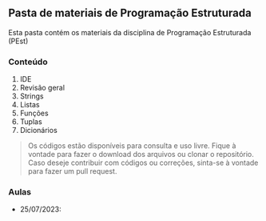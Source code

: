 ## Pasta de materiais de Programação Estruturada
Esta pasta contém os materiais da disciplina de Programação Estruturada (PEst)

### Conteúdo
1. IDE
2. Revisão geral
3. Strings
4. Listas
5. Funções
6. Tuplas
7. Dicionários

> Os códigos estão disponíveis para consulta e uso livre. Fique à vontade para fazer o download dos arquivos ou clonar o repositório. Caso deseje contribuir com códigos ou correções, sinta-se à vontade para fazer um pull request.

### Aulas
- 25/07/2023: 